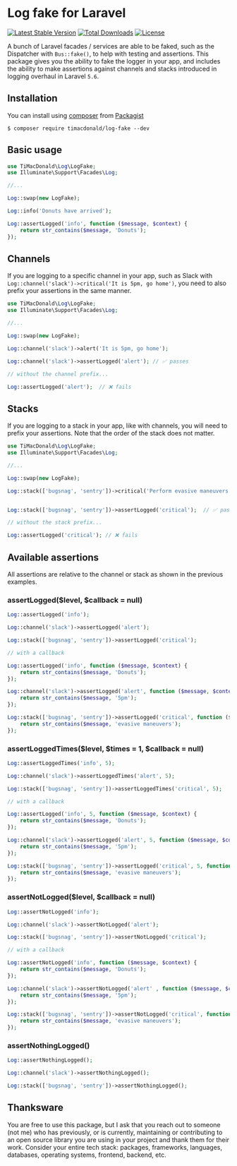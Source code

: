 # Log fake for Laravel

[![Latest Stable Version](https://poser.pugx.org/timacdonald/log-fake/v/stable)](https://packagist.org/packages/timacdonald/log-fake) [![Total Downloads](https://poser.pugx.org/timacdonald/log-fake/downloads)](https://packagist.org/packages/timacdonald/log-fake) [![License](https://poser.pugx.org/timacdonald/log-fake/license)](https://packagist.org/packages/timacdonald/log-fake)

A bunch of Laravel facades / services are able to be faked, such as the Dispatcher with `Bus::fake()`, to help with testing and assertions. This package gives you the ability to fake the logger in your app, and includes the ability to make assertions against channels and stacks introduced in logging overhaul in Laravel `5.6`.

## Installation

You can install using [composer](https://getcomposer.org/) from [Packagist](https://packagist.org/packages/timacdonald/log-fake)

```
$ composer require timacdonald/log-fake --dev
```

## Basic usage

```php
use TiMacDonald\Log\LogFake;
use Illuminate\Support\Facades\Log;

//...

Log::swap(new LogFake);

Log::info('Donuts have arrived');

Log::assertLogged('info', function ($message, $context) {
    return str_contains($message, 'Donuts');
});
```

## Channels

If you are logging to a specific channel in your app, such as Slack with `Log::channel('slack')->critical('It is 5pm, go home')`, you need to also prefix your assertions in the same manner.

```php
use TiMacDonald\Log\LogFake;
use Illuminate\Support\Facades\Log;

//...

Log::swap(new LogFake);

Log::channel('slack')->alert('It is 5pm, go home');

Log::channel('slack')->assertLogged('alert'); // ✅ passes

// without the channel prefix...

Log::assertLogged('alert');  // ❌ fails
```

## Stacks

If you are logging to a stack in your app, like with channels, you will need to prefix your assertions. Note that the order of the stack does not matter.

```php
use TiMacDonald\Log\LogFake;
use Illuminate\Support\Facades\Log;

//...

Log::swap(new LogFake);

Log::stack(['bugsnag', 'sentry'])->critical('Perform evasive maneuvers');


Log::stack(['bugsnag', 'sentry'])->assertLogged('critical');  // ✅ passes

// without the stack prefix...

Log::assertLogged('critical'); // ❌ fails
```

## Available assertions

All assertions are relative to the channel or stack as shown in the previous examples.

### assertLogged($level, $callback = null)

```php
Log::assertLogged('info');

Log::channel('slack')->assertLogged('alert');

Log::stack(['bugsnag', 'sentry'])->assertLogged('critical');

// with a callback

Log::assertLogged('info', function ($message, $context) {
    return str_contains($message, 'Donuts');
});

Log::channel('slack')->assertLogged('alert', function ($message, $context) {
    return str_contains($message, '5pm');
});

Log::stack(['bugsnag', 'sentry'])->assertLogged('critical', function ($message, $context) {
    return str_contains($message, 'evasive maneuvers');
});
```

### assertLoggedTimes($level, $times = 1, $callback = null)

```php
Log::assertLoggedTimes('info', 5);

Log::channel('slack')->assertLoggedTimes('alert', 5);

Log::stack(['bugsnag', 'sentry'])->assertLoggedTimes('critical', 5);

// with a callback

Log::assertLogged('info', 5, function ($message, $context) {
    return str_contains($message, 'Donuts');
});

Log::channel('slack')->assertLogged('alert', 5, function ($message, $context) {
    return str_contains($message, '5pm');
});

Log::stack(['bugsnag', 'sentry'])->assertLogged('critical', 5, function ($message, $context) {
    return str_contains($message, 'evasive maneuvers');
});
```

### assertNotLogged($level, $callback = null)

```php
Log::assertNotLogged('info');

Log::channel('slack')->assertNotLogged('alert');

Log::stack(['bugsnag', 'sentry'])->assertNotLogged('critical');

// with a callback

Log::assertNotLogged('info', function ($message, $context) {
    return str_contains($message, 'Donuts');
});

Log::channel('slack')->assertNotLogged('alert' , function ($message, $context) {
    return str_contains($message, '5pm');
});

Log::stack(['bugsnag', 'sentry'])->assertNotLogged('critical', function ($message, $context) {
    return str_contains($message, 'evasive maneuvers');
});
```

### assertNothingLogged()

```php
Log::assertNothingLogged();

Log::channel('slack')->assertNothingLogged();

Log::stack(['bugsnag', 'sentry'])->assertNothingLogged();
```

## Thanksware

You are free to use this package, but I ask that you reach out to someone (not me) who has previously, or is currently, maintaining or contributing to an open source library you are using in your project and thank them for their work. Consider your entire tech stack: packages, frameworks, languages, databases, operating systems, frontend, backend, etc.
